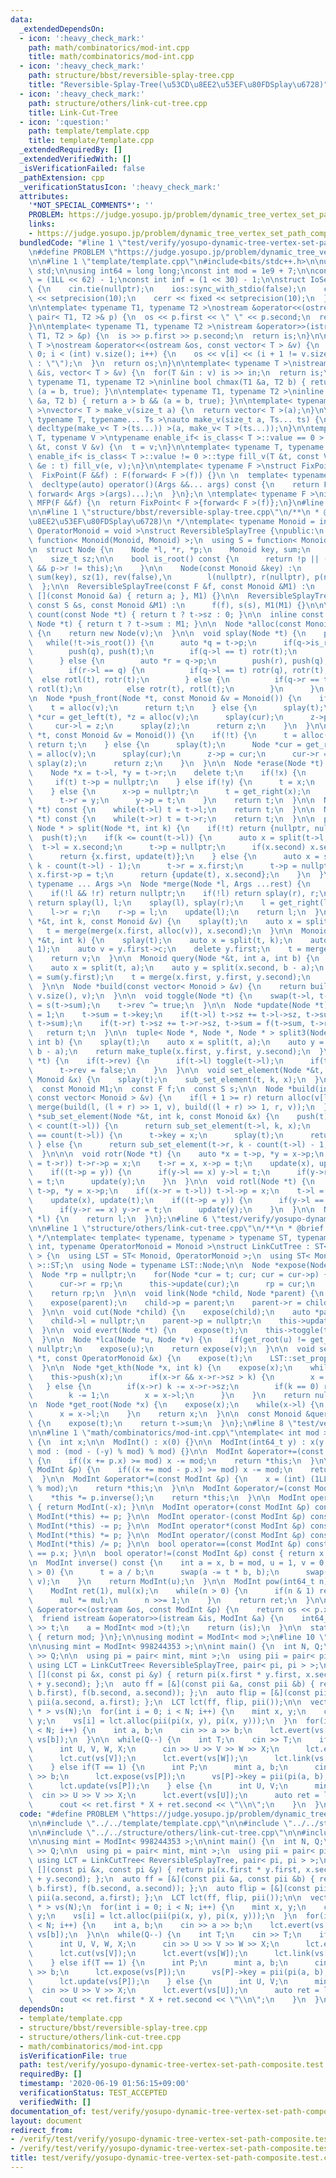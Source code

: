 ```yaml
---
data:
  _extendedDependsOn:
  - icon: ':heavy_check_mark:'
    path: math/combinatorics/mod-int.cpp
    title: math/combinatorics/mod-int.cpp
  - icon: ':heavy_check_mark:'
    path: structure/bbst/reversible-splay-tree.cpp
    title: "Reversible-Splay-Tree(\u53CD\u8EE2\u53EF\u80FDSplay\u6728)"
  - icon: ':heavy_check_mark:'
    path: structure/others/link-cut-tree.cpp
    title: Link-Cut-Tree
  - icon: ':question:'
    path: template/template.cpp
    title: template/template.cpp
  _extendedRequiredBy: []
  _extendedVerifiedWith: []
  _isVerificationFailed: false
  _pathExtension: cpp
  _verificationStatusIcon: ':heavy_check_mark:'
  attributes:
    '*NOT_SPECIAL_COMMENTS*': ''
    PROBLEM: https://judge.yosupo.jp/problem/dynamic_tree_vertex_set_path_composite
    links:
    - https://judge.yosupo.jp/problem/dynamic_tree_vertex_set_path_composite
  bundledCode: "#line 1 \"test/verify/yosupo-dynamic-tree-vertex-set-path-composite.test.cpp\"\
    \n#define PROBLEM \"https://judge.yosupo.jp/problem/dynamic_tree_vertex_set_path_composite\"\
    \n\n#line 1 \"template/template.cpp\"\n#include<bits/stdc++.h>\n\nusing namespace\
    \ std;\n\nusing int64 = long long;\nconst int mod = 1e9 + 7;\n\nconst int64 infll\
    \ = (1LL << 62) - 1;\nconst int inf = (1 << 30) - 1;\n\nstruct IoSetup {\n  IoSetup()\
    \ {\n    cin.tie(nullptr);\n    ios::sync_with_stdio(false);\n    cout << fixed\
    \ << setprecision(10);\n    cerr << fixed << setprecision(10);\n  }\n} iosetup;\n\
    \n\ntemplate< typename T1, typename T2 >\nostream &operator<<(ostream &os, const\
    \ pair< T1, T2 >& p) {\n  os << p.first << \" \" << p.second;\n  return os;\n\
    }\n\ntemplate< typename T1, typename T2 >\nistream &operator>>(istream &is, pair<\
    \ T1, T2 > &p) {\n  is >> p.first >> p.second;\n  return is;\n}\n\ntemplate< typename\
    \ T >\nostream &operator<<(ostream &os, const vector< T > &v) {\n  for(int i =\
    \ 0; i < (int) v.size(); i++) {\n    os << v[i] << (i + 1 != v.size() ? \" \"\
    \ : \"\");\n  }\n  return os;\n}\n\ntemplate< typename T >\nistream &operator>>(istream\
    \ &is, vector< T > &v) {\n  for(T &in : v) is >> in;\n  return is;\n}\n\ntemplate<\
    \ typename T1, typename T2 >\ninline bool chmax(T1 &a, T2 b) { return a < b &&\
    \ (a = b, true); }\n\ntemplate< typename T1, typename T2 >\ninline bool chmin(T1\
    \ &a, T2 b) { return a > b && (a = b, true); }\n\ntemplate< typename T = int64\
    \ >\nvector< T > make_v(size_t a) {\n  return vector< T >(a);\n}\n\ntemplate<\
    \ typename T, typename... Ts >\nauto make_v(size_t a, Ts... ts) {\n  return vector<\
    \ decltype(make_v< T >(ts...)) >(a, make_v< T >(ts...));\n}\n\ntemplate< typename\
    \ T, typename V >\ntypename enable_if< is_class< T >::value == 0 >::type fill_v(T\
    \ &t, const V &v) {\n  t = v;\n}\n\ntemplate< typename T, typename V >\ntypename\
    \ enable_if< is_class< T >::value != 0 >::type fill_v(T &t, const V &v) {\n  for(auto\
    \ &e : t) fill_v(e, v);\n}\n\ntemplate< typename F >\nstruct FixPoint : F {\n\
    \  FixPoint(F &&f) : F(forward< F >(f)) {}\n \n  template< typename... Args >\n\
    \  decltype(auto) operator()(Args &&... args) const {\n    return F::operator()(*this,\
    \ forward< Args >(args)...);\n  }\n};\n \ntemplate< typename F >\ninline decltype(auto)\
    \ MFP(F &&f) {\n  return FixPoint< F >{forward< F >(f)};\n}\n#line 4 \"test/verify/yosupo-dynamic-tree-vertex-set-path-composite.test.cpp\"\
    \n\n#line 1 \"structure/bbst/reversible-splay-tree.cpp\"\n/**\n * @brief Reversible-Splay-Tree(\u53CD\
    \u8EE2\u53EF\u80FDSplay\u6728)\n */\ntemplate< typename Monoid = int, typename\
    \ OperatorMonoid = void >\nstruct ReversibleSplayTree {\npublic:\n  using F =\
    \ function< Monoid(Monoid, Monoid) >;\n  using S = function< Monoid(Monoid) >;\n\
    \n  struct Node {\n    Node *l, *r, *p;\n    Monoid key, sum;\n    bool rev;\n\
    \    size_t sz;\n\n    bool is_root() const {\n      return !p || (p->l != this\
    \ && p->r != this);\n    }\n\n    Node(const Monoid &key) :\n        key(key),\
    \ sum(key), sz(1), rev(false),\n        l(nullptr), r(nullptr), p(nullptr) {}\n\
    \  };\n\n  ReversibleSplayTree(const F &f, const Monoid &M1) :\n      ReversibleSplayTree(f,\
    \ [](const Monoid &a) { return a; }, M1) {}\n\n  ReversibleSplayTree(const F &f,\
    \ const S &s, const Monoid &M1) :\n      f(f), s(s), M1(M1) {}\n\n\n  inline size_t\
    \ count(const Node *t) { return t ? t->sz : 0; }\n\n  inline const Monoid &sum(const\
    \ Node *t) { return t ? t->sum : M1; }\n\n  Node *alloc(const Monoid &v = Monoid())\
    \ {\n    return new Node(v);\n  }\n\n  void splay(Node *t) {\n    push(t);\n \
    \   while(!t->is_root()) {\n      auto *q = t->p;\n      if(q->is_root()) {\n\
    \        push(q), push(t);\n        if(q->l == t) rotr(t);\n        else rotl(t);\n\
    \      } else {\n        auto *r = q->p;\n        push(r), push(q), push(t);\n\
    \        if(r->l == q) {\n          if(q->l == t) rotr(q), rotr(t);\n        \
    \  else rotl(t), rotr(t);\n        } else {\n          if(q->r == t) rotl(q),\
    \ rotl(t);\n          else rotr(t), rotl(t);\n        }\n      }\n    }\n  }\n\
    \n  Node *push_front(Node *t, const Monoid &v = Monoid()) {\n    if(!t) {\n  \
    \    t = alloc(v);\n      return t;\n    } else {\n      splay(t);\n      Node\
    \ *cur = get_left(t), *z = alloc(v);\n      splay(cur);\n      z->p = cur;\n \
    \     cur->l = z;\n      splay(z);\n      return z;\n    }\n  }\n\n  Node *push_back(Node\
    \ *t, const Monoid &v = Monoid()) {\n    if(!t) {\n      t = alloc(v);\n     \
    \ return t;\n    } else {\n      splay(t);\n      Node *cur = get_right(t), *z\
    \ = alloc(v);\n      splay(cur);\n      z->p = cur;\n      cur->r = z;\n     \
    \ splay(z);\n      return z;\n    }\n  }\n\n  Node *erase(Node *t) {\n    splay(t);\n\
    \    Node *x = t->l, *y = t->r;\n    delete t;\n    if(!x) {\n      t = y;\n \
    \     if(t) t->p = nullptr;\n    } else if(!y) {\n      t = x;\n      t->p = nullptr;\n\
    \    } else {\n      x->p = nullptr;\n      t = get_right(x);\n      splay(t);\n\
    \      t->r = y;\n      y->p = t;\n    }\n    return t;\n  }\n\n  Node *get_left(Node\
    \ *t) const {\n    while(t->l) t = t->l;\n    return t;\n  }\n\n  Node *get_right(Node\
    \ *t) const {\n    while(t->r) t = t->r;\n    return t;\n  }\n\n  pair< Node *,\
    \ Node * > split(Node *t, int k) {\n    if(!t) return {nullptr, nullptr};\n  \
    \  push(t);\n    if(k <= count(t->l)) {\n      auto x = split(t->l, k);\n    \
    \  t->l = x.second;\n      t->p = nullptr;\n      if(x.second) x.second->p = t;\n\
    \      return {x.first, update(t)};\n    } else {\n      auto x = split(t->r,\
    \ k - count(t->l) - 1);\n      t->r = x.first;\n      t->p = nullptr;\n      if(x.first)\
    \ x.first->p = t;\n      return {update(t), x.second};\n    }\n  }\n\n  template<\
    \ typename ... Args >\n  Node *merge(Node *l, Args ...rest) {\n    Node *r = merge(rest...);\n\
    \    if(!l && !r) return nullptr;\n    if(!l) return splay(r), r;\n    if(!r)\
    \ return splay(l), l;\n    splay(l), splay(r);\n    l = get_right(l);\n    splay(l);\n\
    \    l->r = r;\n    r->p = l;\n    update(l);\n    return l;\n  }\n\n  void insert(Node\
    \ *&t, int k, const Monoid &v) {\n    splay(t);\n    auto x = split(t, k);\n \
    \   t = merge(merge(x.first, alloc(v)), x.second);\n  }\n\n  Monoid erase(Node\
    \ *&t, int k) {\n    splay(t);\n    auto x = split(t, k);\n    auto y = split(x.second,\
    \ 1);\n    auto v = y.first->c;\n    delete y.first;\n    t = merge(x.first, y.second);\n\
    \    return v;\n  }\n\n  Monoid query(Node *&t, int a, int b) {\n    splay(t);\n\
    \    auto x = split(t, a);\n    auto y = split(x.second, b - a);\n    auto ret\
    \ = sum(y.first);\n    t = merge(x.first, y.first, y.second);\n    return ret;\n\
    \  }\n\n  Node *build(const vector< Monoid > &v) {\n    return build(0, (int)\
    \ v.size(), v);\n  }\n\n  void toggle(Node *t) {\n    swap(t->l, t->r);\n    t->sum\
    \ = s(t->sum);\n    t->rev ^= true;\n  }\n\n  Node *update(Node *t) {\n    t->sz\
    \ = 1;\n    t->sum = t->key;\n    if(t->l) t->sz += t->l->sz, t->sum = f(t->l->sum,\
    \ t->sum);\n    if(t->r) t->sz += t->r->sz, t->sum = f(t->sum, t->r->sum);\n \
    \   return t;\n  }\n\n  tuple< Node *, Node *, Node * > split3(Node *t, int a,\
    \ int b) {\n    splay(t);\n    auto x = split(t, a);\n    auto y = split(x.second,\
    \ b - a);\n    return make_tuple(x.first, y.first, y.second);\n  }\n\n  void push(Node\
    \ *t) {\n    if(t->rev) {\n      if(t->l) toggle(t->l);\n      if(t->r) toggle(t->r);\n\
    \      t->rev = false;\n    }\n  }\n\n  void set_element(Node *&t, int k, const\
    \ Monoid &x) {\n    splay(t);\n    sub_set_element(t, k, x);\n  }\n\nprivate:\n\
    \  const Monoid M1;\n  const F f;\n  const S s;\n\n  Node *build(int l, int r,\
    \ const vector< Monoid > &v) {\n    if(l + 1 >= r) return alloc(v[l]);\n    return\
    \ merge(build(l, (l + r) >> 1, v), build((l + r) >> 1, r, v));\n  }\n\n  Node\
    \ *sub_set_element(Node *&t, int k, const Monoid &x) {\n    push(t);\n    if(k\
    \ < count(t->l)) {\n      return sub_set_element(t->l, k, x);\n    } else if(k\
    \ == count(t->l)) {\n      t->key = x;\n      splay(t);\n      return t;\n   \
    \ } else {\n      return sub_set_element(t->r, k - count(t->l) - 1, x);\n    }\n\
    \  }\n\n\n  void rotr(Node *t) {\n    auto *x = t->p, *y = x->p;\n    if((x->l\
    \ = t->r)) t->r->p = x;\n    t->r = x, x->p = t;\n    update(x), update(t);\n\
    \    if((t->p = y)) {\n      if(y->l == x) y->l = t;\n      if(y->r == x) y->r\
    \ = t;\n      update(y);\n    }\n  }\n\n  void rotl(Node *t) {\n    auto *x =\
    \ t->p, *y = x->p;\n    if((x->r = t->l)) t->l->p = x;\n    t->l = x, x->p = t;\n\
    \    update(x), update(t);\n    if((t->p = y)) {\n      if(y->l == x) y->l = t;\n\
    \      if(y->r == x) y->r = t;\n      update(y);\n    }\n  }\n\n  Node *merge(Node\
    \ *l) {\n    return l;\n  }\n};\n#line 6 \"test/verify/yosupo-dynamic-tree-vertex-set-path-composite.test.cpp\"\
    \n\n#line 1 \"structure/others/link-cut-tree.cpp\"\n/**\n * @brief Link-Cut-Tree\n\
    \ */\ntemplate< template< typename, typename > typename ST, typename Monoid =\
    \ int, typename OperatorMonoid = Monoid >\nstruct LinkCutTree : ST< Monoid, OperatorMonoid\
    \ > {\n  using LST = ST< Monoid, OperatorMonoid >;\n  using ST< Monoid, OperatorMonoid\
    \ >::ST;\n  using Node = typename LST::Node;\n\n  Node *expose(Node *t) {\n  \
    \  Node *rp = nullptr;\n    for(Node *cur = t; cur; cur = cur->p) {\n      this->splay(cur);\n\
    \      cur->r = rp;\n      this->update(cur);\n      rp = cur;\n    }\n    this->splay(t);\n\
    \    return rp;\n  }\n\n  void link(Node *child, Node *parent) {\n    expose(child);\n\
    \    expose(parent);\n    child->p = parent;\n    parent->r = child;\n    this->update(parent);\n\
    \  }\n\n  void cut(Node *child) {\n    expose(child);\n    auto *parent = child->l;\n\
    \    child->l = nullptr;\n    parent->p = nullptr;\n    this->update(child);\n\
    \  }\n\n  void evert(Node *t) {\n    expose(t);\n    this->toggle(t);\n    this->push(t);\n\
    \  }\n\n  Node *lca(Node *u, Node *v) {\n    if(get_root(u) != get_root(v)) return\
    \ nullptr;\n    expose(u);\n    return expose(v);\n  }\n\n  void set_propagate(Node\
    \ *t, const OperatorMonoid &x) {\n    expose(t);\n    LST::set_propagate(t, x);\n\
    \  }\n\n  Node *get_kth(Node *x, int k) {\n    expose(x);\n    while(x) {\n  \
    \    this->push(x);\n      if(x->r && x->r->sz > k) {\n        x = x->r;\n   \
    \   } else {\n        if(x->r) k -= x->r->sz;\n        if(k == 0) return x;\n\
    \        k -= 1;\n        x = x->l;\n      }\n    }\n    return nullptr;\n  }\n\
    \n  Node *get_root(Node *x) {\n    expose(x);\n    while(x->l) {\n      this->push(x);\n\
    \      x = x->l;\n    }\n    return x;\n  }\n\n  const Monoid &query(Node *t)\
    \ {\n    expose(t);\n    return t->sum;\n  }\n};\n#line 8 \"test/verify/yosupo-dynamic-tree-vertex-set-path-composite.test.cpp\"\
    \n\n#line 1 \"math/combinatorics/mod-int.cpp\"\ntemplate< int mod >\nstruct ModInt\
    \ {\n  int x;\n\n  ModInt() : x(0) {}\n\n  ModInt(int64_t y) : x(y >= 0 ? y %\
    \ mod : (mod - (-y) % mod) % mod) {}\n\n  ModInt &operator+=(const ModInt &p)\
    \ {\n    if((x += p.x) >= mod) x -= mod;\n    return *this;\n  }\n\n  ModInt &operator-=(const\
    \ ModInt &p) {\n    if((x += mod - p.x) >= mod) x -= mod;\n    return *this;\n\
    \  }\n\n  ModInt &operator*=(const ModInt &p) {\n    x = (int) (1LL * x * p.x\
    \ % mod);\n    return *this;\n  }\n\n  ModInt &operator/=(const ModInt &p) {\n\
    \    *this *= p.inverse();\n    return *this;\n  }\n\n  ModInt operator-() const\
    \ { return ModInt(-x); }\n\n  ModInt operator+(const ModInt &p) const { return\
    \ ModInt(*this) += p; }\n\n  ModInt operator-(const ModInt &p) const { return\
    \ ModInt(*this) -= p; }\n\n  ModInt operator*(const ModInt &p) const { return\
    \ ModInt(*this) *= p; }\n\n  ModInt operator/(const ModInt &p) const { return\
    \ ModInt(*this) /= p; }\n\n  bool operator==(const ModInt &p) const { return x\
    \ == p.x; }\n\n  bool operator!=(const ModInt &p) const { return x != p.x; }\n\
    \n  ModInt inverse() const {\n    int a = x, b = mod, u = 1, v = 0, t;\n    while(b\
    \ > 0) {\n      t = a / b;\n      swap(a -= t * b, b);\n      swap(u -= t * v,\
    \ v);\n    }\n    return ModInt(u);\n  }\n\n  ModInt pow(int64_t n) const {\n\
    \    ModInt ret(1), mul(x);\n    while(n > 0) {\n      if(n & 1) ret *= mul;\n\
    \      mul *= mul;\n      n >>= 1;\n    }\n    return ret;\n  }\n\n  friend ostream\
    \ &operator<<(ostream &os, const ModInt &p) {\n    return os << p.x;\n  }\n\n\
    \  friend istream &operator>>(istream &is, ModInt &a) {\n    int64_t t;\n    is\
    \ >> t;\n    a = ModInt< mod >(t);\n    return (is);\n  }\n\n  static int get_mod()\
    \ { return mod; }\n};\n\nusing modint = ModInt< mod >;\n#line 10 \"test/verify/yosupo-dynamic-tree-vertex-set-path-composite.test.cpp\"\
    \n\nusing mint = ModInt< 998244353 >;\n\nint main() {\n  int N, Q;\n  cin >> N\
    \ >> Q;\n\n  using pi = pair< mint, mint >;\n  using pii = pair< pi, pi >;\n \
    \ using LCT = LinkCutTree< ReversibleSplayTree, pair< pi, pi > >;\n  auto f =\
    \ [](const pi &x, const pi &y) { return pi(x.first * y.first, x.second * y.first\
    \ + y.second); };\n  auto ff = [&](const pii &a, const pii &b) { return pii(f(a.first,\
    \ b.first), f(b.second, a.second)); };\n  auto flip = [&](const pii &a) { return\
    \ pii(a.second, a.first); };\n  LCT lct(ff, flip, pii());\n\n  vector< LCT::Node\
    \ * > vs(N);\n  for(int i = 0; i < N; i++) {\n    mint x, y;\n    cin >> x >>\
    \ y;\n    vs[i] = lct.alloc(pii(pi(x, y), pi(x, y)));\n  }\n  for(int i = 1; i\
    \ < N; i++) {\n    int a, b;\n    cin >> a >> b;\n    lct.evert(vs[a]);\n    lct.link(vs[a],\
    \ vs[b]);\n  }\n\n  while(Q--) {\n    int T;\n    cin >> T;\n    if(T == 0) {\n\
    \      int U, V, W, X;\n      cin >> U >> V >> W >> X;\n      lct.evert(vs[U]);\n\
    \      lct.cut(vs[V]);\n      lct.evert(vs[W]);\n      lct.link(vs[W], vs[X]);\n\
    \    } else if(T == 1) {\n      int P;\n      mint a, b;\n      cin >> P >> a\
    \ >> b;\n      lct.expose(vs[P]);\n      vs[P]->key = pii(pi(a, b), pi(a, b));\n\
    \      lct.update(vs[P]);\n    } else {\n      int U, V;\n      mint X;\n    \
    \  cin >> U >> V >> X;\n      lct.evert(vs[U]);\n      auto ret = lct.query(vs[V]).first;\n\
    \      cout << ret.first * X + ret.second << \"\\n\";\n    }\n  }\n}\n\n\n"
  code: "#define PROBLEM \"https://judge.yosupo.jp/problem/dynamic_tree_vertex_set_path_composite\"\
    \n\n#include \"../../template/template.cpp\"\n\n#include \"../../structure/bbst/reversible-splay-tree.cpp\"\
    \n\n#include \"../../structure/others/link-cut-tree.cpp\"\n\n#include \"../../math/combinatorics/mod-int.cpp\"\
    \n\nusing mint = ModInt< 998244353 >;\n\nint main() {\n  int N, Q;\n  cin >> N\
    \ >> Q;\n\n  using pi = pair< mint, mint >;\n  using pii = pair< pi, pi >;\n \
    \ using LCT = LinkCutTree< ReversibleSplayTree, pair< pi, pi > >;\n  auto f =\
    \ [](const pi &x, const pi &y) { return pi(x.first * y.first, x.second * y.first\
    \ + y.second); };\n  auto ff = [&](const pii &a, const pii &b) { return pii(f(a.first,\
    \ b.first), f(b.second, a.second)); };\n  auto flip = [&](const pii &a) { return\
    \ pii(a.second, a.first); };\n  LCT lct(ff, flip, pii());\n\n  vector< LCT::Node\
    \ * > vs(N);\n  for(int i = 0; i < N; i++) {\n    mint x, y;\n    cin >> x >>\
    \ y;\n    vs[i] = lct.alloc(pii(pi(x, y), pi(x, y)));\n  }\n  for(int i = 1; i\
    \ < N; i++) {\n    int a, b;\n    cin >> a >> b;\n    lct.evert(vs[a]);\n    lct.link(vs[a],\
    \ vs[b]);\n  }\n\n  while(Q--) {\n    int T;\n    cin >> T;\n    if(T == 0) {\n\
    \      int U, V, W, X;\n      cin >> U >> V >> W >> X;\n      lct.evert(vs[U]);\n\
    \      lct.cut(vs[V]);\n      lct.evert(vs[W]);\n      lct.link(vs[W], vs[X]);\n\
    \    } else if(T == 1) {\n      int P;\n      mint a, b;\n      cin >> P >> a\
    \ >> b;\n      lct.expose(vs[P]);\n      vs[P]->key = pii(pi(a, b), pi(a, b));\n\
    \      lct.update(vs[P]);\n    } else {\n      int U, V;\n      mint X;\n    \
    \  cin >> U >> V >> X;\n      lct.evert(vs[U]);\n      auto ret = lct.query(vs[V]).first;\n\
    \      cout << ret.first * X + ret.second << \"\\n\";\n    }\n  }\n}\n\n\n"
  dependsOn:
  - template/template.cpp
  - structure/bbst/reversible-splay-tree.cpp
  - structure/others/link-cut-tree.cpp
  - math/combinatorics/mod-int.cpp
  isVerificationFile: true
  path: test/verify/yosupo-dynamic-tree-vertex-set-path-composite.test.cpp
  requiredBy: []
  timestamp: '2020-06-19 01:56:15+09:00'
  verificationStatus: TEST_ACCEPTED
  verifiedWith: []
documentation_of: test/verify/yosupo-dynamic-tree-vertex-set-path-composite.test.cpp
layout: document
redirect_from:
- /verify/test/verify/yosupo-dynamic-tree-vertex-set-path-composite.test.cpp
- /verify/test/verify/yosupo-dynamic-tree-vertex-set-path-composite.test.cpp.html
title: test/verify/yosupo-dynamic-tree-vertex-set-path-composite.test.cpp
---
```

